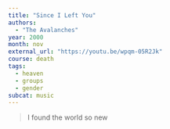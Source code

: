 ```yaml
---
title: "Since I Left You"
authors:
  - "The Avalanches"
year: 2000
month: nov
external_url: "https://youtu.be/wpqm-05R2Jk"
course: death
tags:
  - heaven
  - groups
  - gender
subcat: music
---
```


> I found the world so new
